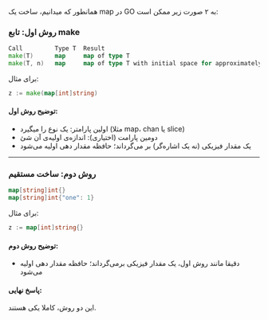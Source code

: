 همانطور که میدانیم، ساخت یک map در GO به ۲ صورت زیر ممکن است:

### روش اول: تابع make
```go
Call         Type T  Result
make(T)      map     map of type T
make(T, n)   map     map of type T with initial space for approximately n elements
```

برای مثال: 
```go
z := make(map[int]string)
```

#### توضیح روش اول: 
- اولین پارامتر: یک نوع را میگیرد (مثلا map، chan یا slice)
- دومین پارامت (اختیاری): اندازه‌ی اولیه‌ی آن شئ
- یک مقدار فیزیکی (نه یک اشاره‌گر) بر می‌گرداند؛ حافظه مقدار دهی اولیه می‌شود


---




### روش دوم: ساخت مستقیم
```go
map[string]int{}
map[string]int{"one": 1}
```

برای مثال: 
```go
z := map[int]string{}
```

#### توضیح روش دوم:
- دقیقا مانند روش اول، یک مقدار فیزیکی برمی‌گرداند؛ حافظه مقدار دهی اولیه می‌شود


#### پاسخ نهایی: 
این دو روش، کاملا یکی هستند.
